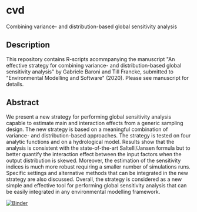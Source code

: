 # cvd
Combining variance- and distribution-based global sensitivity analysis

## Description
This repository contains R-scripts acommpanying the manuscript "An  effective strategy for combining variance- and distribution-based global sensitivity analysis" by Gabriele Baroni and Till Francke, submitted to "Environmental Modelling and Software" (2020). Please see manuscript for details.

## Abstract
We present a new strategy for performing global sensitivity analysis capable to estimate main and interaction effects from a generic sampling design. The new strategy is based on a meaningful combination of variance- and distribution-based approaches. The strategy is tested on four analytic functions and on a hydrological model. Results show that the analysis is consistent with the state-of-the-art Saltelli/Jansen formula but to better quantify the interaction effect between the input factors when the output distribution is skewed. Moreover, the estimation of the sensitivity indices is much more robust requiring a smaller number of simulations runs. Specific settings and alternative methods that can be integrated in the new strategy are also discussed. Overall, the strategy is considered as a new simple and effective tool for performing global sensitivity analysis that can be easily integrated in any environmental modelling framework.

[![Binder](https://mybinder.org/badge_logo.svg)](https://mybinder.org/v2/gh/baronig/GSA-cvd/binder)